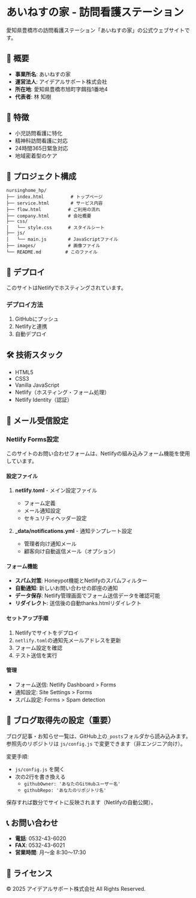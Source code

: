 # あいねすの家 - 訪問看護ステーション

愛知県豊橋市の訪問看護ステーション「あいねすの家」の公式ウェブサイトです。

## 🏥 概要

- **事業所名**: あいねすの家
- **運営法人**: アイデアルサポート株式会社
- **所在地**: 愛知県豊橋市旭町字餌指1番地4
- **代表者**: 林 知樹

## 🌟 特徴

- 小児訪問看護に特化
- 精神科訪問看護に対応
- 24時間365日緊急対応
- 地域密着型のケア

## 📁 プロジェクト構成

```
nursinghome_hp/
├── index.html          # トップページ
├── service.html        # サービス内容
├── flow.html          # ご利用の流れ
├── company.html       # 会社概要
├── css/
│   └── style.css      # スタイルシート
├── js/
│   └── main.js        # JavaScriptファイル
├── images/            # 画像ファイル
└── README.md         # このファイル
```

## 🚀 デプロイ

このサイトはNetlifyでホスティングされています。

### デプロイ方法

1. GitHubにプッシュ
2. Netlifyと連携
3. 自動デプロイ

## 🛠️ 技術スタック

- HTML5
- CSS3
- Vanilla JavaScript
- Netlify（ホスティング・フォーム処理）
- Netlify Identity（認証）

## 📧 メール受信設定

### Netlify Forms設定

このサイトのお問い合わせフォームは、Netlifyの組み込みフォーム機能を使用しています。

#### 設定ファイル

1. **netlify.toml** - メイン設定ファイル
   - フォーム定義
   - メール通知設定
   - セキュリティヘッダー設定

2. **_data/notifications.yml** - 通知テンプレート設定
   - 管理者向け通知メール
   - 顧客向け自動返信メール（オプション）

#### フォーム機能

- **スパム対策**: Honeypot機能とNetlifyのスパムフィルター
- **自動通知**: 新しいお問い合わせの即座の通知
- **データ保存**: Netlify管理画面でフォーム送信データを確認可能
- **リダイレクト**: 送信後の自動thanks.htmlリダイレクト

#### セットアップ手順

1. Netlifyでサイトをデプロイ
2. `netlify.toml`の通知先メールアドレスを更新
3. フォーム設定を確認
4. テスト送信を実行

#### 管理

- フォーム送信: Netlify Dashboard > Forms
- 通知設定: Site Settings > Forms
- スパム設定: Forms > Spam detection

## 📰 ブログ取得先の設定（重要）

ブログ記事・お知らせ一覧は、GitHub上の`_posts`フォルダから読み込みます。
参照先のリポジトリは `js/config.js` で変更できます（非エンジニア向け）。

変更手順:
- `js/config.js` を開く
- 次の2行を書き換える
  - `githubOwner: 'あなたのGitHubユーザー名'`
  - `githubRepo: 'あなたのリポジトリ名'`

保存すれば数分でサイトに反映されます（Netlifyの自動公開）。

## 📞 お問い合わせ

- **電話**: 0532-43-6020
- **FAX**: 0532-43-6021
- **営業時間**: 月〜金 8:30〜17:30

## 📄 ライセンス

© 2025 アイデアルサポート株式会社 All Rights Reserved.
